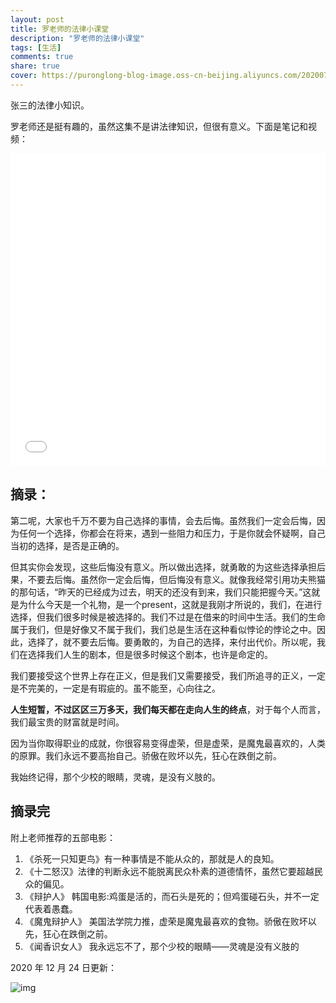 ```yaml
---
layout: post
title: 罗老师的法律小课堂
description: "罗老师的法律小课堂"
tags: [生活]
comments: true
share: true
cover: https://puronglong-blog-image.oss-cn-beijing.aliyuncs.com/20200724161325.png
---
```


<!-- more -->

张三的法律小知识。

罗老师还是挺有趣的，虽然这集不是讲法律知识，但很有意义。下面是笔记和视频：

<iframe src="//player.bilibili.com/player.html?aid=371494532&bvid=BV1CZ4y1T7JD&cid=215842818&page=1&high_quality=1&danmaku=0" scrolling="no" border="0" frameborder="no" framespacing="0" allowfullscreen="true" width="100%" height="500"></iframe>

## 摘录：

第二呢，大家也千万不要为自己选择的事情，会去后悔。虽然我们一定会后悔，因为任何一个选择，你都会在将来，遇到一些阻力和压力，于是你就会怀疑啊，自己当初的选择，是否是正确的。

但其实你会发现，这些后悔没有意义。所以做出选择，就勇敢的为这些选择承担后果，不要去后悔。虽然你一定会后悔，但后悔没有意义。就像我经常引用功夫熊猫的那句话，“昨天的已经成为过去，明天的还没有到来，我们只能把握今天。”这就是为什么今天是一个礼物，是一个present，这就是我刚才所说的，我们，在进行选择，但我们很多时候是被选择的。我们不过是在借来的时间中生活。我们的生命属于我们，但是好像又不属于我们，我们总是生活在这种看似悖论的悖论之中。因此，选择了，就不要去后悔。要勇敢的，为自己的选择，来付出代价。所以呢，我们在选择我们人生的剧本，但是很多时候这个剧本，也许是命定的。

我们要接受这个世界上存在正义，但是我们又需要接受，我们所追寻的正义，一定是不完美的，一定是有瑕疵的。虽不能至，心向往之。

**人生短暂，不过区区三万多天，我们每天都在走向人生的终点**，对于每个人而言，我们最宝贵的财富就是时间。

因为当你取得职业的成就，你很容易变得虚荣，但是虚荣，是魔鬼最喜欢的，人类的原罪。我们永远不要高抬自己。骄傲在败坏以先，狂心在跌倒之前。

我始终记得，那个少校的眼睛，灵魂，是没有义肢的。

## 摘录完

附上老师推荐的五部电影：

1. 《杀死一只知更鸟》有一种事情是不能从众的，那就是人的良知。
2. 《十二怒汉》法律的判断永远不能脱离民众朴素的道德情怀，虽然它要超越民众的偏见。
3. 《辩护人》 韩国电影:鸡蛋是活的，而石头是死的；但鸡蛋碰石头，并不一定代表着愚蠢。
4. 《魔鬼辩护人》 美国法学院力推，虚荣是魔鬼最喜欢的食物。骄傲在败坏以先，狂心在跌倒之前。
5. 《闻香识女人》 我永远忘不了，那个少校的眼睛——灵魂是没有义肢的

2020 年 12 月 24 日更新：

![img](https://puronglong-blog-image.oss-cn-beijing.aliyuncs.com/2020-12-24-2.jpg)
